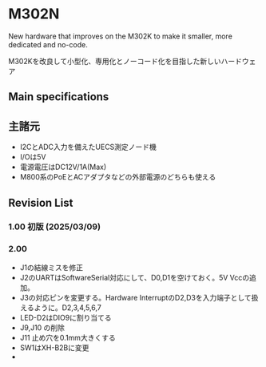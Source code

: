 # M302N

New hardware that improves on the M302K to make it smaller, more dedicated and no-code.

M302Kを改良して小型化、専用化とノーコード化を目指した新しいハードウェア

## Main specifications



## 主諸元
+ I2CとADC入力を備えたUECS測定ノード機
+ I/Oは5V
+ 電源電圧はDC12V/1A(Max)
+ M800系のPoEとACアダプタなどの外部電源のどちらも使える

## Revision List

### 1.00 初版 (2025/03/09)
### 2.00 
* J1の結線ミスを修正
* J2のUARTはSoftwareSerial対応にして、D0,D1を空けておく。5V Vccの追加。
* J3の対応ピンを変更する。Hardware InterruptのD2,D3を入力端子として扱えるように。D2,3,4,5,6,7
* LED-D2はDIO9に割り当てる
* J9,J10 の削除
* J11 止め穴を0.1mm大きくする
* SW1はXH-B2Bに変更
* 
